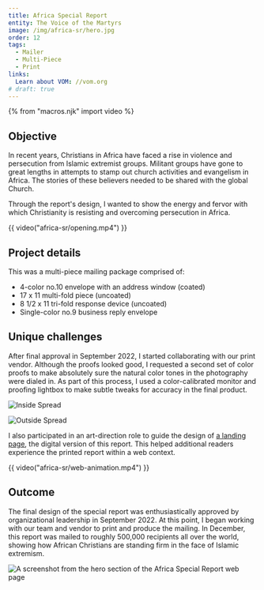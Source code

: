 ```yaml
---
title: Africa Special Report
entity: The Voice of the Martyrs
image: /img/africa-sr/hero.jpg
order: 12
tags:
  - Mailer
  - Multi-Piece
  - Print
links:
  Learn about VOM: //vom.org
# draft: true
---
```


{% from "macros.njk" import video %}

## Objective

In recent years, Christians in Africa have faced a rise in violence and
persecution from Islamic extremist groups. Militant groups have gone to great
lengths in attempts to stamp out church activities and evangelism in Africa. The
stories of these believers needed to be shared with the global Church.

Through the report's design, I wanted to show the energy and fervor with which
Christianity is resisting and overcoming persecution in Africa.

{{ video("africa-sr/opening.mp4") }}

## Project details

This was a multi-piece mailing package comprised of:

- 4-color no.10 envelope with an address window (coated)
- 17 x 11 multi-fold piece (uncoated)
- 8 1/2 x 11 tri-fold response device (uncoated)
- Single-color no.9 business reply envelope

## Unique challenges

After final approval in September 2022, I started collaborating with our print
vendor. Although the proofs looked good, I requested a second set of color
proofs to make absolutely sure the natural color tones in the photography were
dialed in. As part of this process, I used a color-calibrated monitor and
proofing lightbox to make subtle tweaks for accuracy in the final product.

![Inside Spread](/img/africa-sr/interior-spread.jpg)

![Outside Spread](/img/africa-sr/outside-spread.jpg)

I also participated in an art-direction role to guide the design of
[a landing page](//vom.org/2022-12-africa), the digital version of this report.
This helped additional readers experience the printed report within a web
context.

{{ video("africa-sr/web-animation.mp4") }}

## Outcome

The final design of the special report was enthusiastically approved by
organizational leadership in September 2022. At this point, I began working with
our team and vendor to print and produce the mailing. In December, this report
was mailed to roughly 500,000 recipients all over the world, showing how African
Christians are standing firm in the face of Islamic extremism.

![A screenshot from the hero section of the Africa Special Report web page](/img/africa-sr/web-mac.jpg)
